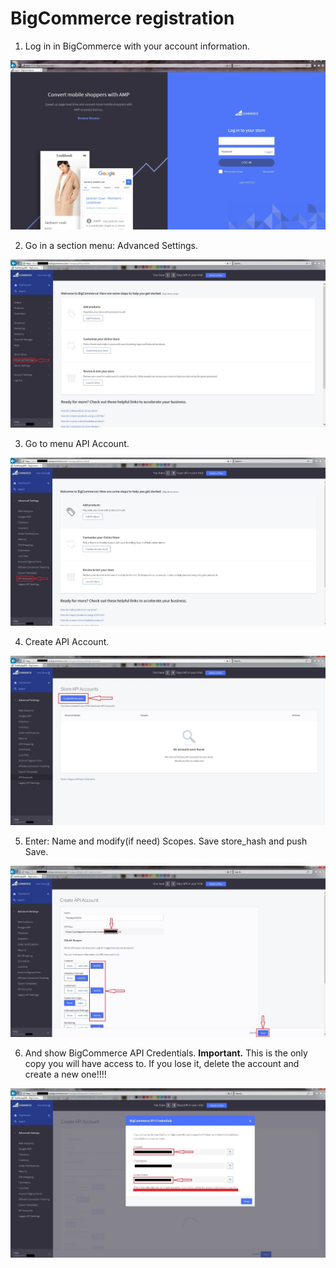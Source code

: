 # BigCommerce registration

1. Log in in BigCommerce with your account information.

![image001](https://raw.githubusercontent.com/bNesisDeveloper/bNesis/master/Docs/Services/BigCommerce/image001.jpg)

2. Go in a section menu: Advanced Settings.

![image002](https://raw.githubusercontent.com/bNesisDeveloper/bNesis/master/Docs/Services/BigCommerce/image002.jpg)

3. Go to menu API Account.

![image003](https://raw.githubusercontent.com/bNesisDeveloper/bNesis/master/Docs/Services/BigCommerce/image003.jpg)

4. Create API Account.

![image004](https://raw.githubusercontent.com/bNesisDeveloper/bNesis/master/Docs/Services/BigCommerce/image004.jpg)

5. Enter: Name and modify(if need) Scopes. Save store_hash and push Save.

![image005](https://raw.githubusercontent.com/bNesisDeveloper/bNesis/master/Docs/Services/BigCommerce/image005.jpg)

6. And show BigCommerce API Credentials.
**Important.** This is the only copy you will have access to. If you lose it, delete the account and create a new one!!!!

![image006](https://raw.githubusercontent.com/bNesisDeveloper/bNesis/master/Docs/Services/BigCommerce/image006.jpg)
